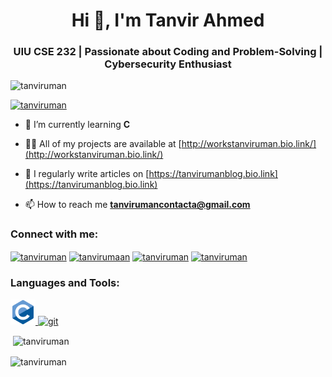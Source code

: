 <h1 align="center">Hi 👋, I'm Tanvir Ahmed</h1>
<h3 align="center">UIU CSE 232 | Passionate about Coding and Problem-Solving | Cybersecurity Enthusiast</h3>

<p align="left"> <img src="https://komarev.com/ghpvc/?username=tanviruman&label=Profile%20views&color=ffaa00&style=flat-square" alt="tanviruman" /> </p>

<p align="left"> <a href="https://twitter.com/tanviruman" target="blank"><img src="https://img.shields.io/twitter/follow/tanviruman?logo=twitter&style=for-the-badge" alt="tanviruman" /></a> </p>

- 🌱 I’m currently learning **C**

- 👨‍💻 All of my projects are available at [http://workstanviruman.bio.link/](http://workstanviruman.bio.link/)

- 📝 I regularly write articles on [https://tanvirumanblog.bio.link](https://tanvirumanblog.bio.link)

- 📫 How to reach me **tanvirumancontacta@gmail.com**

<h3 align="left">Connect with me:</h3>
<p align="left">
<a href="https://twitter.com/tanviruman" target="blank"><img align="center" src="https://raw.githubusercontent.com/rahuldkjain/github-profile-readme-generator/master/src/images/icons/Social/twitter.svg" alt="tanviruman" height="30" width="40" /></a>
<a href="https://linkedin.com/in/tanvirumaan" target="blank"><img align="center" src="https://raw.githubusercontent.com/rahuldkjain/github-profile-readme-generator/master/src/images/icons/Social/linked-in-alt.svg" alt="tanvirumaan" height="30" width="40" /></a>
<a href="https://kaggle.com/tanviruman" target="blank"><img align="center" src="https://raw.githubusercontent.com/rahuldkjain/github-profile-readme-generator/master/src/images/icons/Social/kaggle.svg" alt="tanviruman" height="30" width="40" /></a>
<a href="https://www.leetcode.com/tanviruman" target="blank"><img align="center" src="https://raw.githubusercontent.com/rahuldkjain/github-profile-readme-generator/master/src/images/icons/Social/leet-code.svg" alt="tanviruman" height="30" width="40" /></a>
</p>

<h3 align="left">Languages and Tools:</h3>
<p align="left"> <a href="https://www.cprogramming.com/" target="_blank" rel="noreferrer"> <img src="https://raw.githubusercontent.com/devicons/devicon/master/icons/c/c-original.svg" alt="c" width="40" height="40"/> </a> <a href="https://git-scm.com/" target="_blank" rel="noreferrer"> <img src="https://www.vectorlogo.zone/logos/git-scm/git-scm-icon.svg" alt="git" width="40" height="40"/> </a> </p>

<p>&nbsp;<img align="center" src="https://github-readme-stats.vercel.app/api?username=tanviruman&show_icons=true&theme=radical&title_color=ffaa00&text_color=f4f1f1&locale=en" alt="tanviruman" /></p>

<p><img align="center" src="https://github-readme-streak-stats.herokuapp.com/?user=tanviruman&" alt="tanviruman" /></p>
